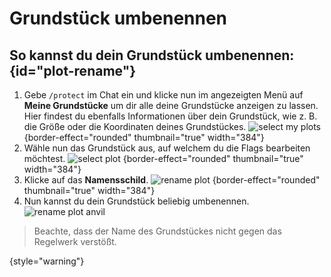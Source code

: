 <show-structure depth="0"/>
<primary-label ref="survival-closed" />

# Grundstück umbenennen

## So kannst du dein Grundstück umbenennen: {id="plot-rename"}

1. Gebe `/protect` im Chat ein und klicke nun im angezeigten Menü auf **Meine Grundstücke** um dir
   alle deine Grundstücke anzeigen zu lassen. Hier findest du ebenfalls Informationen über dein
   Grundstück, wie z. B. die Größe oder die Koordinaten deines Grundstückes.
   ![select my plots](plot-my-plot.png) {border-effect="rounded" thumbnail="true" width="384"}
2. Wähle nun das Grundstück aus, auf welchem du die Flags bearbeiten möchtest.
   ![select plot](plot-select-plot.png) {border-effect="rounded" thumbnail="true" width="384"}
3. Klicke auf das **Namensschild**.
   ![rename plot](plot-rename.png) {border-effect="rounded" thumbnail="true" width="384"}
4. Nun kannst du dein Grundstück beliebig umbenennen.
   ![rename plot anvil](plot-rename-anvil.png)

> Beachte, dass der Name des Grundstückes nicht gegen das Regelwerk verstößt.
>
{style="warning"}